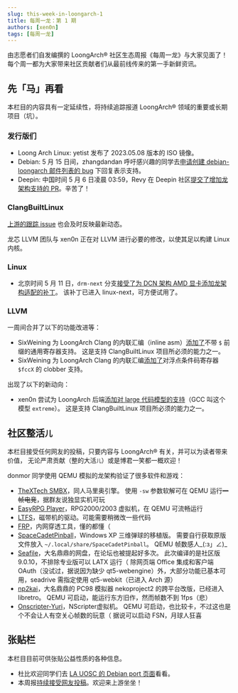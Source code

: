 ```yaml
---
slug: this-week-in-loongarch-1
title: 每周一龙：第 1 期
authors: [xen0n]
tags: [每周一龙]
---
```


由志愿者们自发编撰的 LoongArch&reg; 社区生态周报《每周一龙》与大家见面了！
每个周一都为大家带来社区贡献者们从最前线传来的第一手新鲜资讯。

<!-- truncate -->

## 先「马」再看

本栏目的内容具有一定延续性，将持续追踪报道 LoongArch&reg; 领域的重要或长期项目（坑）。

### 发行版们

* Loong Arch Linux: yetist 发布了 2023.05.08 版本的 ISO 镜像。
* Debian: 5 月 15 日间，zhangdandan 呼吁感兴趣的同学去[申请创建 debian-loongarch 邮件列表的 bug][debian-loongarch] 下回复表示支持。
* Deepin: 中国时间 5 月 6 日凌晨 03:59，Revy 在 Deepin 社区[提交了增加龙架构支持的 PR][deepin-loong]。辛苦了！

[loongarchlinux-isos]: https://mirrors.wsyu.edu.cn/loongarch/archlinux/iso/
[debian-loongarch]: https://bugs.debian.org/cgi-bin/bugreport.cgi?bug=1023585
[deepin-loong]: https://github.com/deepin-community/rfcs/pull/2

### ClangBuiltLinux

[上游的跟踪 issue](https://github.com/ClangBuiltLinux/linux/issues/1787)
也会及时反映最新动态。

龙芯 LLVM 团队与 xen0n 正在对 LLVM 进行必要的修改，以使其足以构建 Linux 内核。

### Linux

* 北京时间 5 月 11 日，`drm-next` 分支[接受了为 DCN 架构 AMD 显卡添加龙架构适配的补丁][dc-fp-loong]。
  该补丁已进入 linux-next，可方便试用了。

[dc-fp-loong]: https://gitlab.freedesktop.org/agd5f/linux/-/commit/d3295311e589a14a7496f0e14b5be6c3b5d9e134

### LLVM

一周间合并了以下的功能改进等：

* SixWeining 为 LoongArch Clang 的内联汇编（inline asm）[添加了][D136436]不带 `$` 前缀的通用寄存器支持。
  这是支持 ClangBuiltLinux 项目所必须的能力之一。
* SixWeining 为 LoongArch Clang 的内联汇编[添加了][D150089]对浮点条件码寄存器 `$fccX` 的 clobber 支持。

出现了以下的新动向：

* xen0n 尝试为 LoongArch 后端[添加对 large 代码模型的支持][D150522]（GCC 叫这个模型 `extreme`）。
  这是支持 ClangBuiltLinux 项目所必须的能力之一。

[D136436]: https://reviews.llvm.org/D136436
[D150089]: https://reviews.llvm.org/D150089
[D150522]: https://reviews.llvm.org/D150522

## 社区整活<small>儿</small>

本栏目接受任何网友的投稿，只要内容与 LoongArch&reg; 有关，并可以为读者带来价值，
无论严肃贡献（整的大活<small>儿</small>）或是博君一笑都一概欢迎！

donmor 同学使用 QEMU 模拟的龙架构验证了很多软件和游戏：

* [TheXTech SMBX](https://github.com/Wohlstand/TheXTech)，同人马里奥引擎。
  使用 `-sw` 参数软解可在 QEMU 运行~~一帧电竞~~，据群友说独显实机可玩
* [EasyRPG Player](https://easyrpg.org/player)，RPG2000/2003 虚拟机，在 QEMU 可流畅运行
* [LTFS](https://github.com/LinearTapeFileSystem/ltfs)，磁带机的驱动。可能需要稍微改一些代码
* [FRP](https://gofrp.org/)，内网穿透工具，懂的都懂（
* [SpaceCadetPinball](https://github.com/k4zmu2a/SpaceCadetPinball)，Windows XP 三维弹球的移植版。
  需要自行获取原版文件放入 `~/.local/share/SpaceCadetPinball`。
  QEMU 帧数感人\_(:з」∠)\_
* [Seafile](https://www.seafile.com/)，大名鼎鼎的网盘，在论坛也被提起好多次。
  此次编译的是社区版 9.0.10，不排除专业版可以 LATX 运行（
  除网页端 Office 集成和客户端 OAuth（没试过，据说因为缺少 qt5-webengine）外，大部分功能已基本可用，seadrive 需指定使用 qt5-webkit（已进入 Arch 源）
* [np2kai](http://domisan.sakura.ne.jp/article/np2kai/np2kai.html)，大名鼎鼎的 PC98 模拟器 nekoproject2 的跨平台改版，已经进入 libretro。
  QEMU 可启动，能运行东方旧作，然而帧数不到 1fps（悲）
* [Onscripter-Yuri](https://github.com/YuriSizuku/OnscripterYuri)，NScripter虚拟机。
  QEMU 可启动，也比较卡，不过这也是个不会让人有空关心帧数的玩意（
  据说可以启动 FSN，月球人狂喜

## 张贴栏

本栏目目前可供张贴公益性质的各种信息。

* 杜比欢迎同学们去 [LA UOSC 的 Debian port 页面][lauosc-debian]看看。
* 本周报[持续接受网友投稿][call-for-submissions]。欢迎来上游坐坐！

[lauosc-debian]: https://bbs.loongarch.org/d/167-lauosc-debian-12-ports
[call-for-submissions]: https://github.com/loongson-community/areweloongyet/issues/16
